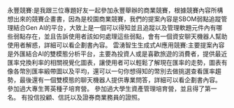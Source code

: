 永豐競賽:是我跟三位專題好友一起參加永豐舉辦的商業競賽，根據競賽內容所構想出來的競賽企畫書，因為是校園商業競賽，我們的提案內容是SBOM弱點追蹤管理結合Gen AI的平台，大致上是一個可以得知並且追蹤以及管理軟題元件內有哪些弱點存在，並且告訴使用者該如何處理這些弱點，會有一個資安聊天機器人幫助使用者解惑，詳細可以看企劃書內容。
雲湧智生生成式AI應用競賽:主要提案內容是外匯結合AI的雙模態分析平台，主要為投資人或是喜歡旅遊的消費者，提供最近匯率兌換利率的相關視覺化圖表，讓使用者可以輕鬆了解現在匯率的走勢，圖表有像各幣別匯率緞帶圖以及平均，還可以一句你想得知的幣別去做挑選查看匯率趨勢，最後還有一個雙模態的聊天機器人提供專業問答，詳細可以看企劃書內容。
參加過大專生菁英種子培育營。
參加過大學生資產管理培育營，並且得了第一名。
有投信投顧、信託以及證券商業務員的證照。
